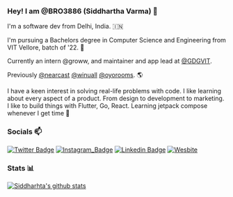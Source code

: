 ### Hey! I am @BRO3886 (Siddhartha Varma) 👋 

I'm a software dev from Delhi, India. 🇮🇳

I'm pursuing a Bachelors degree in Computer Science and Engineering from VIT Vellore, batch of '22. 🏫

Currently an intern @groww, and maintainer and app lead at [@GDGVIT](https://dscv.it/g). 

Previously [@nearcast](https://nearcast.com) [@winuall](https://winuall.com) [@oyorooms](https://oyorooms.com). 🌎

I have a keen interest in solving real-life problems with code. I like learning about every aspect of a product. From design to development to marketing. I like to build things with Flutter, Go, React. Learning jetpack compose whenever I get time 🚀

### Socials 📫 

[![Twitter Badge](https://img.shields.io/badge/-@sidv_22-1ca0f1?style=flat-square&labelColor=1ca0f1&logo=twitter&logoColor=white&link=https://twitter.com/sidv_22)](https://twitter.com/sidv_22) 
[![Instagram_Badge](https://img.shields.io/badge/-@sidv_22-fafafa?style=flat-square&logo=Instagram&logoColor=white&color=black&link=https://www.instagram.com/sidv_22/)](https://instagram.com/sidv_22)
[![Linkedin Badge](https://img.shields.io/badge/-Siddhartha%20Varma-blue?style=flat-square&logo=Linkedin&logoColor=white&link=https://www.linkedin.com/in/siddharthav22/)](https://www.linkedin.com/in/siddharthav22/)
[![Wesbite](https://img.shields.io/badge/-My%20Website-green?style=flat-square&logo=Web&logoColor=white&link=https://sidv.dev)](https://sidv.dev)

### Stats 📊 

[![Siddharhta's github stats](https://github-readme-stats.vercel.app/api?username=BRO3886&show_icons=true&theme=vue)](https://github.com/anuraghazra/github-readme-stats)

